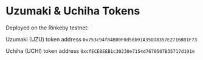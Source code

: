 # Uzumaki & Uchiha Tokens

Deployed on the Rinkeby testnet:

Uzumaki (UZU) token address `0x753c94f84B00F0d58b91A35DD8357E2716B01F73`

Uchiha (UCHI) token address `0xcfECEBEEB1c30230e7154d7670507B35717d191e`